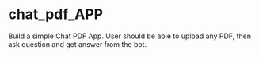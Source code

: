 # chat_pdf_APP
Build a simple Chat PDF App. User should be able to upload any PDF, then ask question and get answer from the bot.
